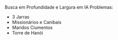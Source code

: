 Busca em Profundidade e Largura em IA
Problemas:
- 3 Jarras
- Missionários e Canibais
- Maridos Ciumentos
- Torre de Hanói